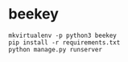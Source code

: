 # beekey
```
mkvirtualenv -p python3 beekey
pip install -r requirements.txt
python manage.py runserver
```